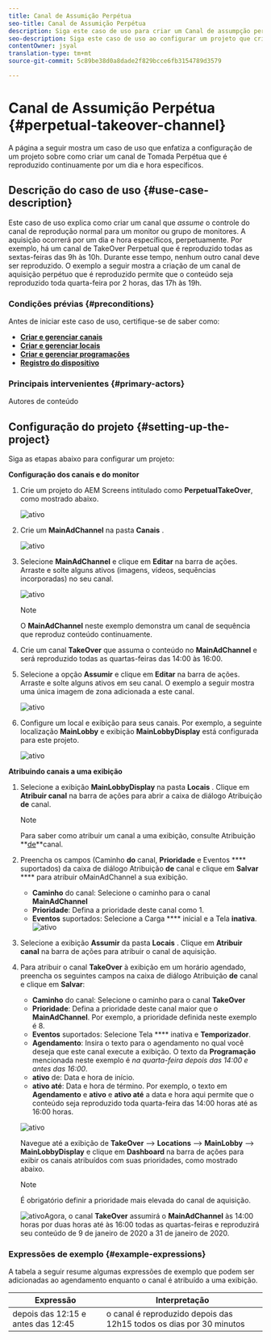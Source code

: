 ```yaml
---
title: Canal de Assumição Perpétua
seo-title: Canal de Assumição Perpétua
description: Siga este caso de uso para criar um Canal de assumpção perpétua.
seo-description: Siga este caso de uso ao configurar um projeto que cria um canal de Tomada Perpétua que é reproduzido por um dia e hora específicos continuamente.
contentOwner: jsyal
translation-type: tm+mt
source-git-commit: 5c89be38d0a8dade2f829bcce6fb3154789d3579

---
```



# Canal de Assumição Perpétua {#perpetual-takeover-channel}

A página a seguir mostra um caso de uso que enfatiza a configuração de um projeto sobre como criar um canal de Tomada Perpétua que é reproduzido continuamente por um dia e hora específicos.

## Descrição do caso de uso {#use-case-description}

Este caso de uso explica como criar um canal que *assume* o controle do canal de reprodução normal para um monitor ou grupo de monitores. A aquisição ocorrerá por um dia e hora específicos, perpetuamente.
Por exemplo, há um canal de TakeOver Perpetual que é reproduzido todas as sextas-feiras das 9h às 10h. Durante esse tempo, nenhum outro canal deve ser reproduzido. O exemplo a seguir mostra a criação de um canal de aquisição perpétuo que é reproduzido permite que o conteúdo seja reproduzido toda quarta-feira por 2 horas, das 17h às 19h.

### Condições prévias {#preconditions}

Antes de iniciar este caso de uso, certifique-se de saber como:

* **[Criar e gerenciar canais](managing-channels.md)**
* **[Criar e gerenciar locais](managing-locations.md)**
* **[Criar e gerenciar programações](managing-schedules.md)**
* **[Registro do dispositivo](device-registration.md)**

### Principais intervenientes {#primary-actors}

Autores de conteúdo

## Configuração do projeto {#setting-up-the-project}

Siga as etapas abaixo para configurar um projeto:

**Configuração dos canais e do monitor**

1. Crie um projeto do AEM Screens intitulado como **PerpetualTakeOver**, como mostrado abaixo.

   ![ativo](assets/p_usecase1.png)

1. Crie um **MainAdChannel** na pasta **Canais** .

   ![ativo](assets/p_usecase2.png)

1. Selecione **MainAdChannel** e clique em **Editar** na barra de ações. Arraste e solte alguns ativos (imagens, vídeos, sequências incorporadas) no seu canal.

   ![ativo](assets/p_usecase3.png)


   >[!NOTE]
   >O **MainAdChannel** neste exemplo demonstra um canal de sequência que reproduz conteúdo continuamente.

1. Crie um canal **TakeOver** que assuma o conteúdo no **MainAdChannel** e será reproduzido todas as quartas-feiras das 14:00 às 16:00.

1. Selecione a opção **Assumir** e clique em **Editar** na barra de ações. Arraste e solte alguns ativos em seu canal. O exemplo a seguir mostra uma única imagem de zona adicionada a este canal.

   ![ativo](assets/p_usecase4.png)

1. Configure um local e exibição para seus canais. Por exemplo, a seguinte localização **MainLobby** e exibição **MainLobbyDisplay** está configurada para este projeto.

   ![ativo](assets/p_usecase5.png)

**Atribuindo canais a uma exibição**

1. Selecione a exibição **MainLobbyDisplay** na pasta **Locais** . Clique em **Atribuir canal** na barra de ações para abrir a caixa de diálogo Atribuição **de** canal.

   >[!NOTE]
   >Para saber como atribuir um canal a uma exibição, consulte Atribuição **[de](channel-assignment.md)**canal.

1. Preencha os campos (Caminho **do** canal, **Prioridade** e Eventos **** suportados) da caixa de diálogo Atribuição **de** canal e clique em **Salvar** **** para atribuir oMainAdChannel a sua exibição.

   * **Caminho** do canal: Selecione o caminho para o canal **MainAdChannel**
   * **Prioridade**: Defina a prioridade deste canal como 1.
   * **Eventos** suportados: Selecione a Carga **** inicial e a Tela **inativa**.
   ![ativo](assets/p_usecase6.png)

1. Selecione a exibição **Assumir** da pasta **Locais** . Clique em **Atribuir canal** na barra de ações para atribuir o canal de aquisição.

1. Para atribuir o canal **TakeOver** à exibição em um horário agendado, preencha os seguintes campos na caixa de diálogo Atribuição **de** canal e clique em **Salvar**:

   * **Caminho** do canal: Selecione o caminho para o canal **TakeOver**
   * **Prioridade**: Defina a prioridade deste canal maior que o **MainAdChannel**. Por exemplo, a prioridade definida neste exemplo é 8.
   * **Eventos** suportados: Selecione Tela **** inativa e **Temporizador**.
   * **Agendamento**: Insira o texto para o agendamento no qual você deseja que este canal execute a exibição. O texto da **Programação** mencionada neste exemplo é *na quarta-feira depois das 14:00 e antes das 16:00*.
   * **ativo** de: Data e hora de início.
   * **ativo até**: Data e hora de término.
   Por exemplo, o texto em **Agendamento** e **ativo** e **ativo até** a data e hora aqui permite que o conteúdo seja reproduzido toda quarta-feira das 14:00 horas até as 16:00 horas.


   ![ativo](assets/p_usecase7.png)

   Navegue até a exibição de **TakeOver** —> **Locations** —> **MainLobby** —> **MainLobbyDisplay** e clique em **Dashboard** na barra de ações para exibir os canais atribuídos com suas prioridades, como mostrado abaixo.

   >[!NOTE]
   >É obrigatório definir a prioridade mais elevada do canal de aquisição.

   ![ativo](assets/p_usecase8.png)Agora, o canal **TakeOver** assumirá o **MainAdChannel** às 14:00 horas por duas horas até às 16:00 todas as quartas-feiras e reproduzirá seu conteúdo de 9 de janeiro de 2020 a 31 de janeiro de 2020.

### Expressões de exemplo {#example-expressions}

A tabela a seguir resume algumas expressões de exemplo que podem ser adicionadas ao agendamento enquanto o canal é atribuído a uma exibição.

| **Expressão** | **Interpretação** |
|---|---|
| depois das 12:15 e antes das 12:45 | o canal é reproduzido depois das 12h15 todos os dias por 30 minutos |
